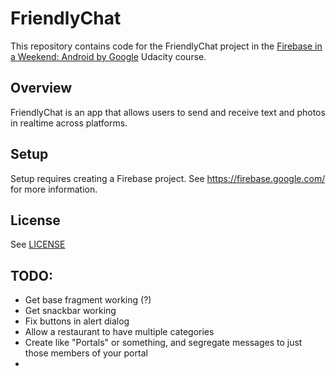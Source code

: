 # FriendlyChat

This repository contains code for the FriendlyChat project in the [Firebase in a Weekend: Android by Google](https://www.udacity.com/course/firebase-in-a-weekend-by-google-android--ud0352) Udacity course.

## Overview

FriendlyChat is an app that allows users to send and receive text and photos in realtime across platforms.

## Setup

Setup requires creating a Firebase project. See https://firebase.google.com/ for more information.

## License
See [LICENSE](LICENSE)

## TODO:
 - Get base fragment working (?)
 - Get snackbar working
 - Fix buttons in alert dialog
 - Allow a restaurant to have multiple categories
 - Create like "Portals" or something, and segregate messages to just those members of your portal
 - 